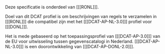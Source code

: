 Deze specificatie is onderdeel van [[[RONL]]].

Doel van dit DCAT profiel is om beschrijvingen van regels te verzamelen in [[[RONL]]] die compatibel zijn met het [[[DCAT-AP-NL-3.0]]] profiel voor [[[DONL]]].

Het is mede gebaseerd op het toepassingsprofiel van [[[DCAT-AP-3.0]]] van de EU voor uitwisseling tussen gegevenscatalogi in Nederland. [[[DCAT-AP-NL-3.0]]] is een doorontwikkeling van [[[DCAT-AP-DONL-2.0]]]. 